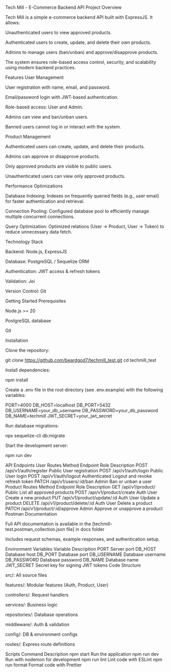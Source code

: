 Tech Mill - E-Commerce Backend API
Project Overview

Tech Mill is a simple e-commerce backend API built with ExpressJS. It allows:

Unauthenticated users to view approved products.

Authenticated users to create, update, and delete their own products.

Admins to manage users (ban/unban) and approve/disapprove products.

The system ensures role-based access control, security, and scalability using modern backend practices.

Features
User Management

User registration with name, email, and password.

Email/password login with JWT-based authentication.

Role-based access: User and Admin.

Admins can view and ban/unban users.

Banned users cannot log in or interact with the system.

Product Management

Authenticated users can create, update, and delete their products.

Admins can approve or disapprove products.

Only approved products are visible to public users.

Unauthenticated users can view only approved products.

Performance Optimizations

Database Indexing: Indexes on frequently queried fields (e.g., user email) for faster authentication and retrieval.

Connection Pooling: Configured database pool to efficiently manage multiple concurrent connections.

Query Optimization: Optimized relations (User → Product, User → Token) to reduce unnecessary data fetch.

Technology Stack

Backend: Node.js, ExpressJS

Database: PostgreSQL / Sequelize ORM

Authentication: JWT access & refresh tokens

Validation: Joi

Version Control: Git

Getting Started
Prerequisites

Node.js >= 20

PostgreSQL database

Git

Installation

Clone the repository:

git clone https://github.com/beardgod7/techmill_test.git
cd techmill_test

Install dependencies:

npm install

Create a .env file in the root directory (see .env.example) with the following variables:

PORT=4000
DB_HOST=localhost
DB_PORT=5432
DB_USERNAME=your_db_username
DB_PASSWORD=your_db_password
DB_NAME=techmill
JWT_SECRET=your_jwt_secret

Run database migrations:

npx sequelize-cli db:migrate

Start the development server:

npm run dev

API Endpoints
User Routes
Method Endpoint Role Description
POST /api/v1/auth/register Public User registration
POST /api/v1/auth/login Public User login
POST /api/v1/auth/logout Authenticated Logout and revoke refresh token
PATCH /api/v1/users/:id/ban Admin Ban or unban a user
Product Routes
Method Endpoint Role Description
GET /api/v1/product/ Public List all approved products
POST /api/v1/product/create Auth User Create a new product
PUT /api/v1/product/update/:id Auth User Update a product
DELETE /api/v1/product/delete/:id Auth User Delete a product
PATCH /api/v1/product/:id/approve Admin Approve or unapprove a product
Postman Documentation

Full API documentation is available in the [techmill-test.postman_collection.json file] in docs folder

Includes request schemas, example responses, and authentication setup.

Environment Variables
Variable Description
PORT Server port
DB_HOST Database host
DB_PORT Database port
DB_USERNAME Database username
DB_PASSWORD Database password
DB_NAME Database name
JWT_SECRET Secret key for signing JWT tokens
Code Structure

src/: All source files

features/: Modular features (Auth, Product, User)

controllers/: Request handlers

services/: Business logic

repositories/: Database operations

middleware/: Auth & validation

config/: DB & environment configs

routes/: Express route definitions

Scripts
Command Description
npm start Run the application
npm run dev Run with nodemon for development
npm run lint Lint code with ESLint
npm run format Format code with Prettier
